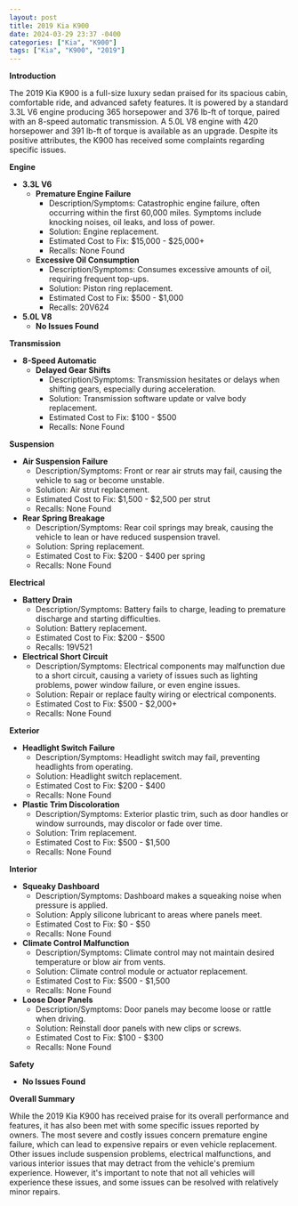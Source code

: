 ```yaml
---
layout: post
title: 2019 Kia K900
date: 2024-03-29 23:37 -0400
categories: ["Kia", "K900"]
tags: ["Kia", "K900", "2019"]
---
```

**Introduction**

The 2019 Kia K900 is a full-size luxury sedan praised for its spacious cabin, comfortable ride, and advanced safety features. It is powered by a standard 3.3L V6 engine producing 365 horsepower and 376 lb-ft of torque, paired with an 8-speed automatic transmission. A 5.0L V8 engine with 420 horsepower and 391 lb-ft of torque is available as an upgrade. Despite its positive attributes, the K900 has received some complaints regarding specific issues.

**Engine**

* **3.3L V6**
    * **Premature Engine Failure**
        * Description/Symptoms: Catastrophic engine failure, often occurring within the first 60,000 miles. Symptoms include knocking noises, oil leaks, and loss of power.
        * Solution: Engine replacement.
        * Estimated Cost to Fix: $15,000 - $25,000+
        * Recalls: None Found
    * **Excessive Oil Consumption**
        * Description/Symptoms: Consumes excessive amounts of oil, requiring frequent top-ups.
        * Solution: Piston ring replacement.
        * Estimated Cost to Fix: $500 - $1,000
        * Recalls: 20V624
* **5.0L V8**
    * **No Issues Found**

**Transmission**

* **8-Speed Automatic**
    * **Delayed Gear Shifts**
        * Description/Symptoms: Transmission hesitates or delays when shifting gears, especially during acceleration.
        * Solution: Transmission software update or valve body replacement.
        * Estimated Cost to Fix: $100 - $500
        * Recalls: None Found

**Suspension**

* **Air Suspension Failure**
    * Description/Symptoms: Front or rear air struts may fail, causing the vehicle to sag or become unstable.
    * Solution: Air strut replacement.
    * Estimated Cost to Fix: $1,500 - $2,500 per strut
    * Recalls: None Found
* **Rear Spring Breakage**
    * Description/Symptoms: Rear coil springs may break, causing the vehicle to lean or have reduced suspension travel.
    * Solution: Spring replacement.
    * Estimated Cost to Fix: $200 - $400 per spring
    * Recalls: None Found

**Electrical**

* **Battery Drain**
    * Description/Symptoms: Battery fails to charge, leading to premature discharge and starting difficulties.
    * Solution: Battery replacement.
    * Estimated Cost to Fix: $200 - $500
    * Recalls: 19V521
* **Electrical Short Circuit**
    * Description/Symptoms: Electrical components may malfunction due to a short circuit, causing a variety of issues such as lighting problems, power window failure, or even engine issues.
    * Solution: Repair or replace faulty wiring or electrical components.
    * Estimated Cost to Fix: $500 - $2,000+
    * Recalls: None Found

**Exterior**

* **Headlight Switch Failure**
    * Description/Symptoms: Headlight switch may fail, preventing headlights from operating.
    * Solution: Headlight switch replacement.
    * Estimated Cost to Fix: $200 - $400
    * Recalls: None Found
* **Plastic Trim Discoloration**
    * Description/Symptoms: Exterior plastic trim, such as door handles or window surrounds, may discolor or fade over time.
    * Solution: Trim replacement.
    * Estimated Cost to Fix: $500 - $1,500
    * Recalls: None Found

**Interior**

* **Squeaky Dashboard**
    * Description/Symptoms: Dashboard makes a squeaking noise when pressure is applied.
    * Solution: Apply silicone lubricant to areas where panels meet.
    * Estimated Cost to Fix: $0 - $50
    * Recalls: None Found
* **Climate Control Malfunction**
    * Description/Symptoms: Climate control may not maintain desired temperature or blow air from vents.
    * Solution: Climate control module or actuator replacement.
    * Estimated Cost to Fix: $500 - $1,500
    * Recalls: None Found
* **Loose Door Panels**
    * Description/Symptoms: Door panels may become loose or rattle when driving.
    * Solution: Reinstall door panels with new clips or screws.
    * Estimated Cost to Fix: $100 - $300
    * Recalls: None Found

**Safety**

* **No Issues Found**

**Overall Summary**

While the 2019 Kia K900 has received praise for its overall performance and features, it has also been met with some specific issues reported by owners. The most severe and costly issues concern premature engine failure, which can lead to expensive repairs or even vehicle replacement. Other issues include suspension problems, electrical malfunctions, and various interior issues that may detract from the vehicle's premium experience. However, it's important to note that not all vehicles will experience these issues, and some issues can be resolved with relatively minor repairs.
